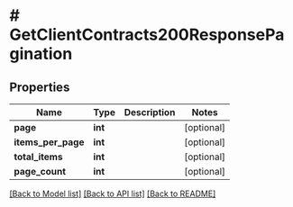# # GetClientContracts200ResponsePagination

## Properties

Name | Type | Description | Notes
------------ | ------------- | ------------- | -------------
**page** | **int** |  | [optional]
**items_per_page** | **int** |  | [optional]
**total_items** | **int** |  | [optional]
**page_count** | **int** |  | [optional]

[[Back to Model list]](../../README.md#models) [[Back to API list]](../../README.md#endpoints) [[Back to README]](../../README.md)
